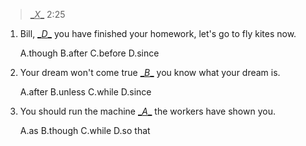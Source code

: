 > <u>\__X__</u> 2:25

1. Bill, <u>\__D__</u> you have finished your homework, let's go to fly kites now.

   A.though	B.after	C.before	D.since

2. Your dream won't come true <u>\__B__</u> you know what your dream is.

   A.after	B.unless	C.while	D.since

3. You should run the machine <u>\__A__</u> the workers have shown you.

   A.as	B.though	C.while	D.so that

